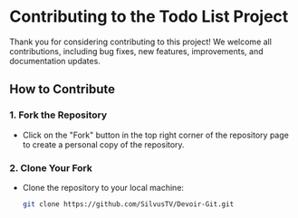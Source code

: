 # Contributing to the Todo List Project

Thank you for considering contributing to this project! We welcome all contributions, including bug fixes, new features, improvements, and documentation updates.

## How to Contribute

### 1. Fork the Repository

- Click on the "Fork" button in the top right corner of the repository page to create a personal copy of the repository.

### 2. Clone Your Fork

- Clone the repository to your local machine:
  ```bash
  git clone https://github.com/SilvusTV/Devoir-Git.git
  ```
